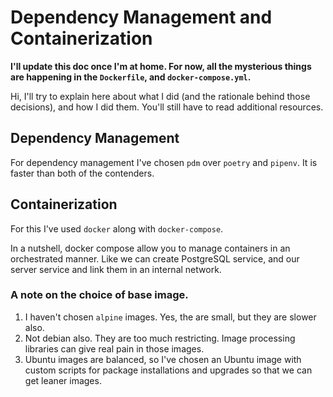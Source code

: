 # Dependency Management and Containerization

**I'll update this doc once I'm at home. For now, all the mysterious things are happening in the `Dockerfile`, and `docker-compose.yml`.**

Hi, I'll try to explain here about what I did (and the rationale behind those decisions), and how I did them. You'll still have to read additional resources.

## Dependency Management

For dependency management I've chosen `pdm` over `poetry` and `pipenv`. It is faster than both of the contenders.

## Containerization

For this I've used `docker` along with `docker-compose`.

In a nutshell, docker compose allow you to manage containers in an orchestrated manner. Like we can create PostgreSQL service, and our server service and link them in an internal network.

### A note on the choice of base image.

1. I haven't chosen `alpine` images. Yes, the are small, but they are slower also.
2. Not debian also. They are too much restricting. Image processing libraries can give real pain in those images.
3. Ubuntu images are balanced, so I've chosen an Ubuntu image with custom scripts for package installations and upgrades so that we can get leaner images.